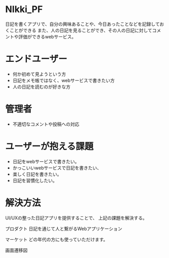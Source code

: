 # NIkki_PF

日記を書くアプリで、自分の興味あることや、今日あったことなどを記録しておくことができる
また、人の日記を見ることができ、その人の日記に対してコメントや評価ができるwebサービス。


# エンドユーザー
* 何か初めて見ようという方
* 日記をメモ帳ではなく、webサービスで書きたい方
* 人の日記を読むのが好きな方

# 管理者
* 不適切なコメントや投稿への対応

# ユーザーが抱える課題
* 日記をwebサービスで書きたい。
* かっこいいwebサービスで日記を書きたい、
* 楽しく日記を書きたい。
* 日記を習慣化したい。

# 解決方法
UI/UXの整った日記アプリを提供することで、
上記の課題を解決する。

プロダクト
日記を通じて人と繋がるWebアプリケーション

マーケット
どの年代の方にも使っていただけます。

画面遷移図

